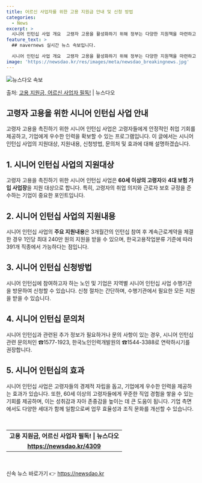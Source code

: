 ```yaml
---
title: 어르신 사업자를 위한 고용 지원금 안내 및 신청 방법
categories:
  - News
excerpt: >
  시니어 인턴십 사업 개요  고령자 고용을 활성화하기 위해 정부는 다양한 지원책을 마련하고 있습니다. 그 중에…
feature_text: >
  ## navernews 실시간 뉴스 속보입니다.

  시니어 인턴십 사업 개요  고령자 고용을 활성화하기 위해 정부는 다양한 지원책을 마련하고 있습니다. 그 중에…
image: 'https://newsdao.kr/res/images/meta/newsdao_breakingnews.jpg'
---
```


![뉴스다오 속보](https://newsdao.kr/res/images/meta/newsdao_breakingnews.jpg)

<p>출처: <a href="https://newsdao.kr/4309" rel="dofollow">고용 지원금, 어르신 사업자 필독!</a> | 뉴스다오</p>

<h2 data-ke-size="size26">고령자 고용을 위한 시니어 인턴십 사업 안내</h2>
고령자 고용을 촉진하기 위한 시니어 인턴십 사업은 고령자들에게 안정적인 취업 기회를 제공하고, 기업에게 우수한 인력을 확보할 수 있는 프로그램입니다. 이 글에서는 시니어 인턴십 사업의 지원대상, 지원내용, 신청방법, 문의처 및 효과에 대해 설명하겠습니다.

<h2 data-ke-size="size24">1. 시니어 인턴십 사업의 지원대상</h2>
<p data-ke-size="size16">고령자 고용을 촉진하기 위한 시니어 인턴십 사업은 <b>60세 이상의 고령자</b>와 <b>4대 보험 가입 사업장</b>을 지원 대상으로 합니다. 특히, 고령자의 취업 의지와 근로자 보호 규정을 준수하는 기업이 중요한 포인트입니다.</p>

<h2 data-ke-size="size24">2. 시니어 인턴십 사업의 지원내용</h2>
<p data-ke-size="size16">시니어 인턴십 사업의 <b>주요 지원내용</b>은 3개월간의 인턴십 참여 후 계속근로계약을 체결한 경우 1인당 최대 240만 원의 지원을 받을 수 있으며, 한국고용작업분류 기준에 따라 391개 직종에서 가능하다는 점입니다.</p>

<h2 data-ke-size="size24">3. 시니어 인턴십 신청방법</h2>
<p data-ke-size="size16">시니어 인턴십에 참여하고자 하는 노인 및 기업은 지역별 시니어 인턴십 사업 수행기관을 방문하여 신청할 수 있습니다. 신청 절차는 간단하며, 수행기관에서 필요한 모든 지원을 받을 수 있습니다.</p>

<h2 data-ke-size="size24">4. 시니어 인턴십 문의처</h2>
<p data-ke-size="size16">시니어 인턴십과 관련된 추가 정보가 필요하거나 문의 사항이 있는 경우, 시니어 인턴십 관련 문의처인 ☎1577-1923, 한국노인인력개발원의 ☎1544-3388로 연락하시기를 권장합니다.</p>

<h2 data-ke-size="size24">5. 시니어 인턴십의 효과</h2>
<p data-ke-size="size16">시니어 인턴십 사업은 고령자들의 경제적 자립을 돕고, 기업에게 우수한 인력을 제공하는 효과가 있습니다. 또한, 60세 이상의 고령자들에게 꾸준한 직업 경험을 쌓을 수 있는 기회를 제공하며, 이는 성취감과 자아 존중감을 높이는 데 큰 도움이 됩니다. 기업 측면에서도 다양한 세대가 함께 일함으로써 업무 효율성과 조직 문화를 개선할 수 있습니다.</p>

<p data-ke-size="size16">&nbsp;</p>
<table>
	<tbody>
		<tr>
			<td style="text-align: center; height: 17px;"><b>고용 지원금, 어르신 사업자 필독! | 뉴스다오</b></td>
		</tr>
		<tr>
			<td style="text-align: center; height: 17px;"><b><a href="https://newsdao.kr/4309">https://newsdao.kr/4309</a></b></td>
		</tr>
	</tbody>
</table>
<p data-ke-size="size16">&nbsp;</p> 

신속 뉴스 바로가기 👉 <a href="https://newsdao.kr" rel="dofollow">https://newsdao.kr</a>


